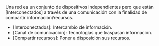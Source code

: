 Una red es un conjunto de dispositivos independientes pero que están [Interconectados] a través de una comunicación con la finalidad de compartir información/recursos.

- [Interconectados]: Intercambio de información.
- [Canal de comunicación]: Tecnologías que traspasan información.
- [Compartir recursos]: Poner a disposición sus recursos.